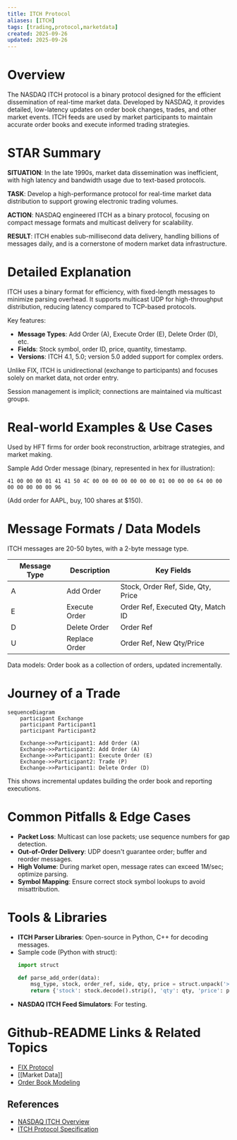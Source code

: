 ```yaml
---
title: ITCH Protocol
aliases: [ITCH]
tags: [trading,protocol,marketdata]
created: 2025-09-26
updated: 2025-09-26
---
```


# Overview

The NASDAQ ITCH protocol is a binary protocol designed for the efficient dissemination of real-time market data. Developed by NASDAQ, it provides detailed, low-latency updates on order book changes, trades, and other market events. ITCH feeds are used by market participants to maintain accurate order books and execute informed trading strategies.

# STAR Summary

**SITUATION**: In the late 1990s, market data dissemination was inefficient, with high latency and bandwidth usage due to text-based protocols.

**TASK**: Develop a high-performance protocol for real-time market data distribution to support growing electronic trading volumes.

**ACTION**: NASDAQ engineered ITCH as a binary protocol, focusing on compact message formats and multicast delivery for scalability.

**RESULT**: ITCH enables sub-millisecond data delivery, handling billions of messages daily, and is a cornerstone of modern market data infrastructure.

# Detailed Explanation

ITCH uses a binary format for efficiency, with fixed-length messages to minimize parsing overhead. It supports multicast UDP for high-throughput distribution, reducing latency compared to TCP-based protocols.

Key features:
- **Message Types**: Add Order (A), Execute Order (E), Delete Order (D), etc.
- **Fields**: Stock symbol, order ID, price, quantity, timestamp.
- **Versions**: ITCH 4.1, 5.0; version 5.0 added support for complex orders.

Unlike FIX, ITCH is unidirectional (exchange to participants) and focuses solely on market data, not order entry.

Session management is implicit; connections are maintained via multicast groups.

# Real-world Examples & Use Cases

Used by HFT firms for order book reconstruction, arbitrage strategies, and market making.

Sample Add Order message (binary, represented in hex for illustration):
```
41 00 00 00 01 41 41 50 4C 00 00 00 00 00 00 00 01 00 00 00 64 00 00 00 00 00 00 00 96
```
(Add order for AAPL, buy, 100 shares at $150).

# Message Formats / Data Models

ITCH messages are 20-50 bytes, with a 2-byte message type.

| Message Type | Description | Key Fields |
|--------------|-------------|------------|
| A | Add Order | Stock, Order Ref, Side, Qty, Price |
| E | Execute Order | Order Ref, Executed Qty, Match ID |
| D | Delete Order | Order Ref |
| U | Replace Order | Order Ref, New Qty/Price |

Data models: Order book as a collection of orders, updated incrementally.

# Journey of a Trade

```mermaid
sequenceDiagram
    participant Exchange
    participant Participant1
    participant Participant2

    Exchange->>Participant1: Add Order (A)
    Exchange->>Participant2: Add Order (A)
    Exchange->>Participant1: Execute Order (E)
    Exchange->>Participant2: Trade (P)
    Exchange->>Participant1: Delete Order (D)
```

This shows incremental updates building the order book and reporting executions.

# Common Pitfalls & Edge Cases

- **Packet Loss**: Multicast can lose packets; use sequence numbers for gap detection.
- **Out-of-Order Delivery**: UDP doesn't guarantee order; buffer and reorder messages.
- **High Volume**: During market open, message rates can exceed 1M/sec; optimize parsing.
- **Symbol Mapping**: Ensure correct stock symbol lookups to avoid misattribution.

# Tools & Libraries

- **ITCH Parser Libraries**: Open-source in Python, C++ for decoding messages.
- Sample code (Python with struct):
  ```python
  import struct

  def parse_add_order(data):
      msg_type, stock, order_ref, side, qty, price = struct.unpack('>H6sQHHI', data)
      return {'stock': stock.decode().strip(), 'qty': qty, 'price': price / 10000}
  ```
- **NASDAQ ITCH Feed Simulators**: For testing.

# Github-README Links & Related Topics

- [FIX Protocol](../fix-protocol/README.md)
- [[Market Data]]
- [Order Book Modeling](../../../algorithms/order-book-modeling/README.md)

## References

- [NASDAQ ITCH Overview](https://www.nasdaq.com/solutions/nasdaq-itch)
- [ITCH Protocol Specification](https://www.nasdaqtrader.com/content/technicalsupport/specifications/datacollection/itch-v5_0.pdf)
